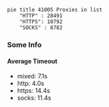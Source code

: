 
```mermaid
pie title 41005 Proxies in list
    "HTTP" : 28491
    "HTTPS": 10792
    "SOCKS" : 8782
```

### Some Info
#### Average Timeout

- mixed: 7.1s
- http: 4.0s
- https: 14.4s
- socks: 11.4s